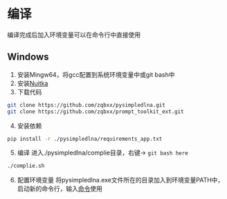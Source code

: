 # 编译
编译完成后加入环境变量可以在命令行中直接使用
## Windows
1. 安装Mingw64，将gcc配置到系统环境变量中或git bash中
2. 安装[Nuitka](https://nuitka.net/pages/overview.html "Nuitka")
3. 下载代码
```bash
git clone https://github.com/zqbxx/pysimpledlna.git
git clone https://github.com/zqbxx/prompt_toolkit_ext.git
```
4. 安装依赖
```bash
pip install -r ./pysimpledlna/requirements_app.txt
```
5. 编译
进入./pysimpledlna/complie目录，右键-> `git bash here`
```bash
./complie.sh
```
6. 配置环境变量
将pysimpledlna.exe文件所在的目录加入到环境变量PATH中，启动新的命令行，输入[命令](usage.md)使用



